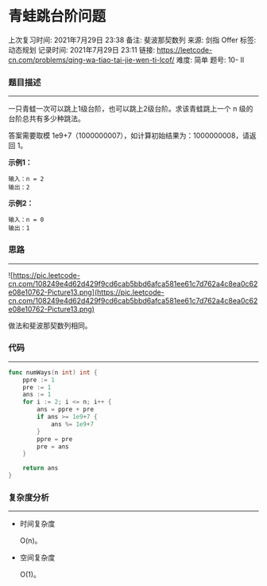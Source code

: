 # 青蛙跳台阶问题

上次复习时间: 2021年7月29日 23:38
备注: 斐波那契数列
来源: 剑指 Offer
标签: 动态规划
记录时间: 2021年7月29日 23:11
链接: https://leetcode-cn.com/problems/qing-wa-tiao-tai-jie-wen-ti-lcof/
难度: 简单
题号: 10- II

### 题目描述

---

一只青蛙一次可以跳上1级台阶，也可以跳上2级台阶。求该青蛙跳上一个 n 级的台阶总共有多少种跳法。

答案需要取模 1e9+7（1000000007），如计算初始结果为：1000000008，请返回 1。

**示例1：**

```text
输入：n = 2
输出：2
```

**示例2：**

```text
输入：n = 0
输出：1
```

### 思路

---

![https://pic.leetcode-cn.com/108249e4d62d429f9cd6cab5bbd6afca581ee61c7d762a4c8ea0c62e08e10762-Picture13.png](https://pic.leetcode-cn.com/108249e4d62d429f9cd6cab5bbd6afca581ee61c7d762a4c8ea0c62e08e10762-Picture13.png)

做法和斐波那契数列相同。

### 代码

---

```go
func numWays(n int) int {
    ppre := 1
    pre := 1
    ans := 1
    for i := 2; i <= n; i++ {
        ans = ppre + pre
        if ans >= 1e9+7 {
            ans %= 1e9+7
        }
        ppre = pre
        pre = ans
    }

    return ans
}
```

### 复杂度分析

---

- 时间复杂度

    O(n)。

- 空间复杂度

    O(1)。